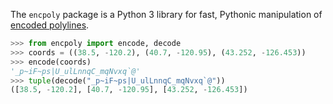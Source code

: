 The `encpoly` package is a Python 3 library for fast, Pythonic manipulation of [encoded polylines][].

```python
>>> from encpoly import encode, decode
>>> coords = ((38.5, -120.2), (40.7, -120.95), (43.252, -126.453))
>>> encode(coords)
'_p~iF~ps|U_ulLnnqC_mqNvxq`@'
>>> tuple(decode("_p~iF~ps|U_ulLnnqC_mqNvxq`@"))
([38.5, -120.2], [40.7, -120.95], [43.252, -126.453])
```

  [encoded polylines]: https://developers.google.com/maps/documentation/utilities/polylinealgorithm
